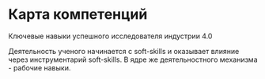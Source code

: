 # Карта компетенций

Ключевые навыки успешного исследователя индустрии 4.0

Деятельность ученого начинается с soft-skills и оказывает влияние через инструментарий soft-skills.
В ядре же деятельностного механизма - рабочие навыки.

<!-- Навыки написания научных текстов (антиплагиат, ссылки на чужие работы, …)
Навыки подготовки презентаций и публичных выступлений
Навыки визуализация результатов исследований (графики, диаграммы)
Научная дискуссия (аргументы)

Научная этика
Умение подавать заявки на гранты
Умения проводить поиск литературы и написание научных обзоров
Экспертиза и рецензирование научных статей, отчетов, …
Опыт использования гибких методов работы (
scrum, agile, kanban
Тайм
менеджмент
Саморефлексия
и критическое мышление -->
